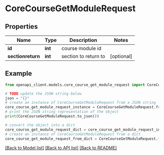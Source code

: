 # CoreCourseGetModuleRequest


## Properties

Name | Type | Description | Notes
------------ | ------------- | ------------- | -------------
**id** | **int** | course module id | 
**sectionreturn** | **int** | section to return to | [optional] 

## Example

```python
from openapi_client.models.core_course_get_module_request import CoreCourseGetModuleRequest

# TODO update the JSON string below
json = "{}"
# create an instance of CoreCourseGetModuleRequest from a JSON string
core_course_get_module_request_instance = CoreCourseGetModuleRequest.from_json(json)
# print the JSON string representation of the object
print(CoreCourseGetModuleRequest.to_json())

# convert the object into a dict
core_course_get_module_request_dict = core_course_get_module_request_instance.to_dict()
# create an instance of CoreCourseGetModuleRequest from a dict
core_course_get_module_request_from_dict = CoreCourseGetModuleRequest.from_dict(core_course_get_module_request_dict)
```
[[Back to Model list]](../README.md#documentation-for-models) [[Back to API list]](../README.md#documentation-for-api-endpoints) [[Back to README]](../README.md)


